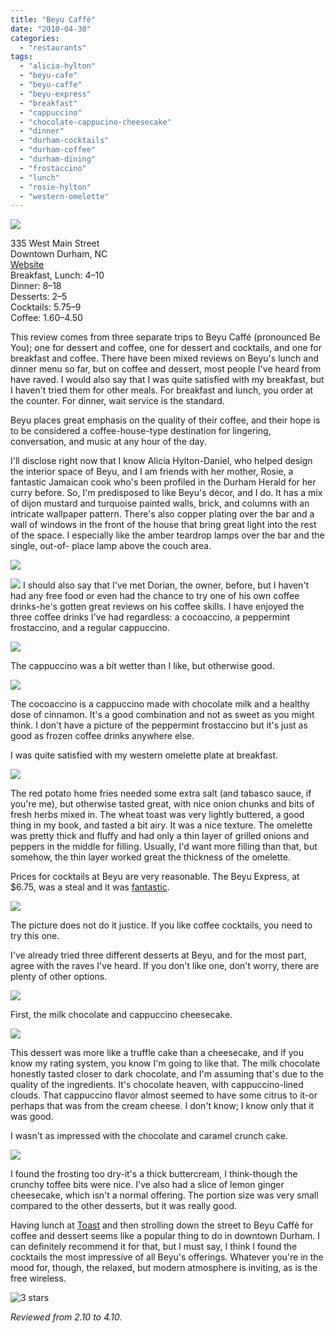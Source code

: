 ```yaml
---
title: "Beyu Caffé"
date: "2010-04-30"
categories:
  - "restaurants"
tags:
  - "alicia-hylton"
  - "beyu-cafe"
  - "beyu-caffe"
  - "beyu-express"
  - "breakfast"
  - "cappuccino"
  - "chocolate-cappucino-cheesecake"
  - "dinner"
  - "durham-cocktails"
  - "durham-coffee"
  - "durham-dining"
  - "frostaccino"
  - "lunch"
  - "rosie-hylton"
  - "western-omelette"
---
```


![](https://thegourmez-wpmedia.s3.amazonaws.com/2024/07/beyucaffe05.jpg)

335 West Main Street\
Downtown Durham, NC\
[Website](http://www.beyucaffe.com/)\
Breakfast, Lunch: $4–$10\
Dinner: $8–$18\
Desserts: $2–$5\
Cocktails: $5.75–$9\
Coffee: $1.60–$4.50

This review comes from three separate trips to Beyu Caffé (pronounced Be You); one for dessert and coffee, one for dessert and cocktails, and one for breakfast and coffee. There have been mixed reviews on Beyu's lunch and dinner menu so far, but on coffee and dessert, most people I've heard from have raved. I would also say that I was quite satisfied with my breakfast, but I haven't tried them for other meals. For breakfast and lunch, you order at the counter. For dinner, wait service is the standard.

Beyu places great emphasis on the quality of their coffee, and their hope is to be considered a coffee-house-type destination for lingering, conversation, and music at any hour of the day.

I'll disclose right now that I know Alicia Hylton-Daniel, who helped design the interior space of Beyu, and I am friends with her mother, Rosie, a fantastic Jamaican cook who's been profiled in the Durham Herald for her curry before. So, I'm predisposed to like Beyu's décor, and I do. It has a mix of dijon mustard and turquoise painted walls, brick, and columns with an intricate wallpaper pattern. There's also copper plating over the bar and a wall of windows in the front of the house that bring great light into the rest of the space. I especially like the amber teardrop lamps over the bar and the single, out-of- place lamp above the couch area.

![](https://thegourmez-wpmedia.s3.amazonaws.com/2024/07/beyucaffe06.jpg)

![](https://thegourmez-wpmedia.s3.amazonaws.com/2024/07/beyucaffe10.jpg)  I should also say that I've met Dorian, the owner, before, but I haven't had any free food or even had the chance to try one of his own coffee drinks-he's gotten great reviews on his coffee skills. I have enjoyed the three coffee drinks I've had regardless: a cocoaccino, a peppermint frostaccino, and a regular cappuccino.

![](https://thegourmez-wpmedia.s3.amazonaws.com/2024/07/beyucaffe08.jpg)

The cappuccino was a bit wetter than I like, but otherwise good.

![](https://thegourmez-wpmedia.s3.amazonaws.com/2024/07/beyucaffe03.jpg)

The cocoaccino is a cappuccino made with chocolate milk and a healthy dose of cinnamon. It's a good combination and not as sweet as you might think. I don't have a picture of the peppermint frostaccino but it's just as good as frozen coffee drinks anywhere else.

I was quite satisfied with my western omelette plate at breakfast.

![](https://thegourmez-wpmedia.s3.amazonaws.com/2024/07/beyucaffe07.jpg)

The red potato home fries needed some extra salt (and tabasco sauce, if you're me), but otherwise tasted great, with nice onion chunks and bits of fresh herbs mixed in. The wheat toast was very lightly buttered, a good thing in my book, and tasted a bit airy. It was a nice texture. The omelette was pretty thick and fluffy and had only a thin layer of grilled onions and peppers in the middle for filling. Usually, I'd want more filling than that, but somehow, the thin layer worked great the thickness of the omelette.

Prices for cocktails at Beyu are very reasonable. The Beyu Express, at $6.75, was a steal and it was [fantastic](http://www.thegourmez.com/?p=895).

![](https://thegourmez-wpmedia.s3.amazonaws.com/2024/07/beyu1.jpg)

The picture does not do it justice. If you like coffee cocktails, you need to try this one.

I've already tried three different desserts at Beyu, and for the most part, agree with the raves I've heard. If you don't like one, don't worry, there are plenty of other options.

![](https://thegourmez-wpmedia.s3.amazonaws.com/2024/07/beyucaffe09.jpg)

First, the milk chocolate and cappuccino cheesecake.

![](https://thegourmez-wpmedia.s3.amazonaws.com/2024/07/beyu2.jpg)

This dessert was more like a truffle cake than a cheesecake, and if you know my rating system, you know I'm going to like that. The milk chocolate honestly tasted closer to dark chocolate, and I'm assuming that's due to the quality of the ingredients. It's chocolate heaven, with cappuccino-lined clouds. That cappuccino flavor almost seemed to have some citrus to it-or perhaps that was from the cream cheese. I don't know; I know only that it was good.

I wasn't as impressed with the chocolate and caramel crunch cake.

![](https://thegourmez-wpmedia.s3.amazonaws.com/2024/07/beyucaffe04.jpg)

I found the frosting too dry-it's a thick buttercream, I think-though the crunchy toffee bits were nice. I've also had a slice of lemon ginger cheesecake, which isn't a normal offering. The portion size was very small compared to the other desserts, but it was really good.

Having lunch at [Toast](https://thegourmez.com/blog/2007-04-26-toast-five-points-durham/) and then strolling down the street to Beyu Caffé for coffee and dessert seems like a popular thing to do in downtown Durham. I can definitely recommend it for that, but I must say, I think I found the cocktails the most impressive of all Beyu's offerings. Whatever you're in the mood for, though, the relaxed, but modern atmosphere is inviting, as is the free wireless.




<div class="caption">

![3 stars](http://s3.amazonaws.com/thegourmez-wpmedia/2009/02/rating_avocado1.gif "rating_avocado1")</div>


_Reviewed from 2.10 to 4.10._
